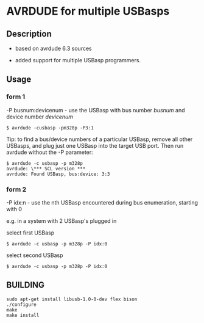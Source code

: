 
# AVRDUDE for multiple USBasps

## Description
- based on avrdude 6.3 sources

- added support for multiple USBasp programmers.

## Usage 

### form 1

-P busnum:devicenum - use the USBasp with bus number *busnum* and device number *devicenum*
```
$ avrdude -cusbasp -pm328p -P3:1
```
Tip: to find a bus/device numbers of a particular USBasp, remove all other USBasps, and plug just one USBasp into the target USB port. Then run avrdude without the -P parameter:
```
$ avrdude -c usbasp -p m328p
avrdude: \*** SCL version ***
avrdude: Found USBasp, bus:device: 3:3
```

### form 2

-P idx:n - use the nth USBasp encountered during bus enumeration, starting with 0

e.g. in a system with 2 USBasp's plugged in

select first USBasp
```
$ avrdude -c usbasp -p m328p -P idx:0
```
select second USBasp
```
$ avrdude -c usbasp -p m328p -P idx:0
```

## BUILDING
```
sudo apt-get install libusb-1.0-0-dev flex bison
./configure
make
make install
```